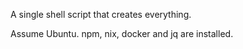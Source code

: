 A single shell script that creates everything.

Assume Ubuntu. npm, nix, docker and jq are installed.